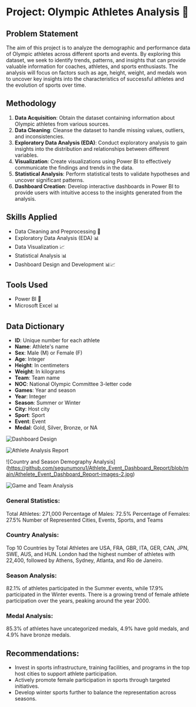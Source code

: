 # **Project: Olympic Athletes Analysis** 🏅

## Problem Statement
The aim of this project is to analyze the demographic and performance data of Olympic athletes across different sports and events. By exploring this dataset, we seek to identify trends, patterns, and insights that can provide valuable information for coaches, athletes, and sports enthusiasts. The analysis will focus on factors such as age, height, weight, and medals won to uncover key insights into the characteristics of successful athletes and the evolution of sports over time.

## Methodology
1. **Data Acquisition**: Obtain the dataset containing information about Olympic athletes from various sources.
2. **Data Cleaning**: Cleanse the dataset to handle missing values, outliers, and inconsistencies.
3. **Exploratory Data Analysis (EDA)**: Conduct exploratory analysis to gain insights into the distribution and relationships between different variables.
4. **Visualization**: Create visualizations using Power BI to effectively communicate the findings and trends in the data.
5. **Statistical Analysis**: Perform statistical tests to validate hypotheses and uncover significant patterns.
6. **Dashboard Creation**: Develop interactive dashboards in Power BI to provide users with intuitive access to the insights generated from the analysis.

## Skills Applied
- Data Cleaning and Preprocessing 🧹
- Exploratory Data Analysis (EDA) 📊
- Data Visualization 📈
- Statistical Analysis 📊
- Dashboard Design and Development 📊📈

## Tools Used
- Power BI 💼
- Microsoft Excel 📊

## Data Dictionary
- **ID**: Unique number for each athlete
- **Name**: Athlete's name
- **Sex**: Male (M) or Female (F)
- **Age**: Integer
- **Height**: In centimeters
- **Weight**: In kilograms
- **Team**: Team name
- **NOC**: National Olympic Committee 3-letter code
- **Games**: Year and season
- **Year**: Integer
- **Season**: Summer or Winter
- **City**: Host city
- **Sport**: Sport
- **Event**: Event
- **Medal**: Gold, Silver, Bronze, or NA

![Dashboard Design](https://github.com/segunumoru1/Athlete_Event_Dashboard_Report/blob/main/Athelete_Event_Dashboard_Report-images-0.jpg)

![Athlete Analysis Report](https://github.com/segunumoru1/Athlete_Event_Dashboard_Report/blob/main/Athelete_Event_Dashboard_Report-images-1.jpg)

![Country and Season Demography Analysis] (https://github.com/segunumoru1/Athlete_Event_Dashboard_Report/blob/main/Athelete_Event_Dashboard_Report-images-2.jpg)

![Game and Team Analysis](https://github.com/segunumoru1/Athlete_Event_Dashboard_Report/blob/main/Athelete_Event_Dashboard_Report-images-3.jpg)

### General Statistics:

Total Athletes: 271,000
Percentage of Males: 72.5%
Percentage of Females: 27.5%
Number of Represented Cities, Events, Sports, and Teams

### Country Analysis:

Top 10 Countries by Total Athletes are USA, FRA, GBR, ITA, GER, CAN, JPN, SWE, AUS, and HUN.
London had the highest number of athletes with 22,400, followed by Athens, Sydney, Atlanta, and Rio de Janeiro.

### Season Analysis:

82.1% of athletes participated in the Summer events, while 17.9% participated in the Winter events.
There is a growing trend of female athlete participation over the years, peaking around the year 2000.

### Medal Analysis:

85.3% of athletes have uncategorized medals, 4.9% have gold medals, and 4.9% have bronze medals.

## **Recommendations**:

- Invest in sports infrastructure, training facilities, and programs in the top host cities to support athlete participation.
- Actively promote female participation in sports through targeted initiatives.
- Develop winter sports further to balance the representation across seasons.


